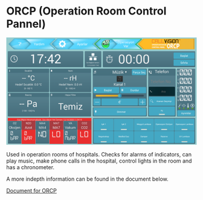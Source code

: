 # ORCP (Operation Room Control Pannel)

![ORCP](https://raw.githubusercontent.com/Rentran/ORCP/main/pictures/orcp.png)

Used in operation rooms of hospitals. Checks for alarms of indicators, can play music, make phone calls in the hospital, control lights in the room and has a chronometer. 

A more indepth information can be found in the document below.

[Document for ORCP](https://github.com/Rentran/ORCP/blob/main/documents/orcp_en.pdf)
